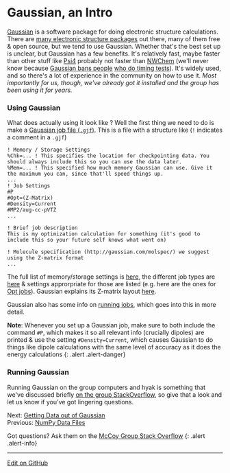 # Gaussian, an Intro

[Gaussian](https://gaussian.com/) is a software package for doing electronic structure calculations. 
There are [many electronic structure packages](https://en.wikipedia.org/wiki/List_of_quantum_chemistry_and_solid-state_physics_software) out there, many of them free & open source, but we tend to use Gaussian.
Whether that's the best set up is unclear, but Gaussian has a few benefits. 
It's relatively fast, maybe faster than other stuff like [Psi4](http://www.psicode.org/) probably not faster than [NWChem](https://nwchemgit.github.io/) (we'll never know because [Gaussian bans people](https://www.nature.com/articles/429231a#:~:text=Thousands%20of%20site%20licences%20for,replicates%20parts%20of%20Gaussian's%20functionality.) [who do timing tests](http://www.chemistry-blog.com/2012/05/09/gaussians-banhammer/)). 
It's widely used, and so there's a lot of experience in the community on how to use it.
_Most importantly for us, though, we've already got it installed and the group has been using it for years._

### Using Gaussian

What does actually using it look like ? Well the first thing we need to do is make a [Gaussian job file (`.gjf`)](http://gaussian.com/input/).
This is a file with a structure like (`!` indicates a comment in a `.gjf`)

```lang-none
! Memory / Storage Settings
%Chk=... ! This specifies the location for checkpointing data. You should always include this so you can use the data later.
%Mem=... ! This specified how much memory Gaussian can use. Give it the maximum you can, since that'll speed things up.
...
! Job Settings
#P
#Opt=(Z-Matrix)
#Density=Current
#MP2/aug-cc-pVTZ
...

! Brief job description
This is my optimization calculation for something (it's good to include this so your future self knows what went on)

! Molecule specification (http://gaussian.com/molspec/) we suggest using the Z-matrix format
...
```

The full list of memory/storage settings is [here](https://gaussian.com/link0/), the different job types are [here](https://gaussian.com/capabilities/) & settings approrpriate for those are listed (e.g. here are the ones for [Opt jobs](https://gaussian.com/opt/)). Gaussian explains its Z-matrix layout [here](http://gaussian.com/zmat/).

Gaussian also has some info on [running jobs](http://gaussian.com/running/), which goes into this in more detail.

**Note**: Whenever you set up a Gaussian job, make sure to both include the command `#P`, which makes it so all relevant info (crucially dipoles) are printed & use the setting `#Density=Current`, which causes Gaussian to do things like dipole calculations with the same level of accuracy as it does the energy calculations
{: .alert .alert-danger}

### Running Gaussian

Running Gaussian on the group computers and hyak is something that we've discussed briefly [on the group StackOverflow](https://stackoverflow.com/c/mccoygroup/questions/21), so give that a look and let us know if you've got lingering questions.

<span class="text-muted">Next:</span>
 [Getting Data out of Gaussian](GaussianParsing.md)<br/>
<span class="text-muted">Previous:</span>
 [NumPy Data Files](NumpyFiles.md)

Got questions? Ask them on the [McCoy Group Stack Overflow](https://stackoverflow.com/c/mccoygroup/questions/ask)
{: .alert .alert-info}

---
[Edit on GitHub <i class="fab fa-github" aria-hidden="true"></i>](https://github.com/McCoyGroup/References/edit/gh-pages/McCoy%20Group%20Code%20Academy/DataIO/GaussianIntro.md)
